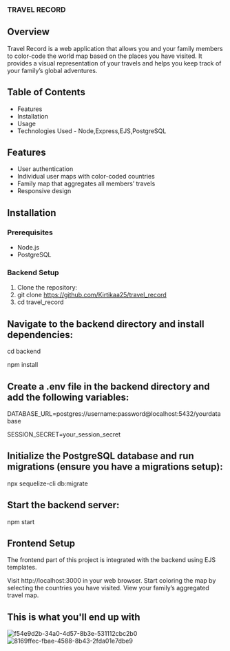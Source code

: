 ### TRAVEL RECORD

## Overview
Travel Record is a web application that allows you and your family members to color-code the world map based on the places you have visited. It provides a visual representation of your travels and helps you keep track of your family’s global adventures.

## Table of Contents
- Features
- Installation
- Usage
- Technologies Used - Node,Express,EJS,PostgreSQL

## Features
- User authentication
- Individual user maps with color-coded countries
- Family map that aggregates all members’ travels
- Responsive design

## Installation

### Prerequisites
- Node.js
- PostgreSQL

### Backend Setup
1. Clone the repository:
2. git clone https://github.com/Kirtikaa25/travel_record
3. cd travel_record

## Navigate to the backend directory and install dependencies:

cd backend

npm install

## Create a .env file in the backend directory and add the following variables:

DATABASE_URL=postgres://username:password@localhost:5432/yourdatabase

SESSION_SECRET=your_session_secret

## Initialize the PostgreSQL database and run migrations (ensure you have a migrations setup):

npx sequelize-cli db:migrate

## Start the backend server:

npm start

## Frontend Setup
The frontend part of this project is integrated with the backend using EJS templates.

Visit http://localhost:3000 in your web browser.
Start coloring the map by selecting the countries you have visited.
View your family’s aggregated travel map.
## This is what you'll end up with

![f54e9d2b-34a0-4d57-8b3e-531112cbc2b0](https://github.com/Kirtikaa25/travel_record/assets/100124517/cc011675-a791-49ce-a198-77a22d79f00f)
![8169ffec-fbae-4588-8b43-2fda01e7dbe9](https://github.com/Kirtikaa25/travel_record/assets/100124517/e2392777-85fa-48a9-ba6c-0e751913912c)
